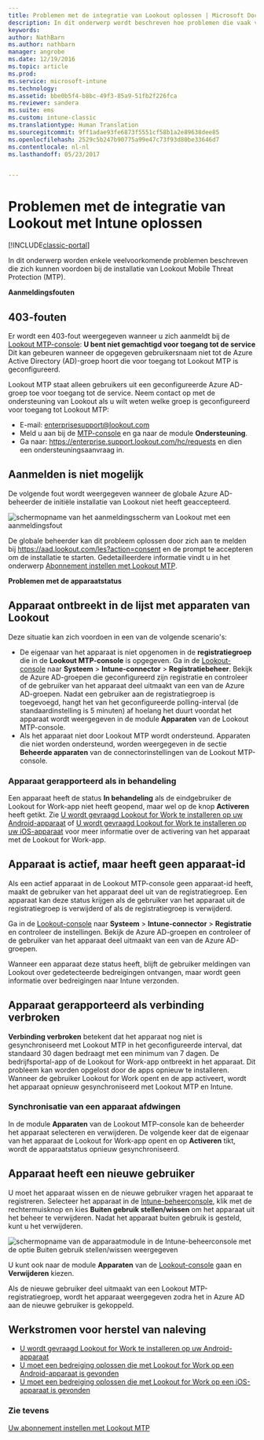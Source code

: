 ```yaml
---
title: Problemen met de integratie van Lookout oplossen | Microsoft Docs
description: In dit onderwerp wordt beschreven hoe problemen die vaak voorkomen bij de integratie van Lookout kunnen worden opgelost
keywords: 
author: NathBarn
ms.author: nathbarn
manager: angrobe
ms.date: 12/19/2016
ms.topic: article
ms.prod: 
ms.service: microsoft-intune
ms.technology: 
ms.assetid: bbe0b5f4-b8bc-49f3-85a9-51fb2f226fca
ms.reviewer: sandera
ms.suite: ems
ms.custom: intune-classic
ms.translationtype: Human Translation
ms.sourcegitcommit: 9ff1adae93fe6873f5551cf58b1a2e89638dee85
ms.openlocfilehash: 2529c5b247b90775a99e47c73f93d80be33646d7
ms.contentlocale: nl-nl
ms.lasthandoff: 05/23/2017


---
```


# <a name="troubleshoot-lookout-integration-with-intune"></a>Problemen met de integratie van Lookout met Intune oplossen

[!INCLUDE[classic-portal](../includes/classic-portal.md)]

In dit onderwerp worden enkele veelvoorkomende problemen beschreven die zich kunnen voordoen bij de installatie van Lookout Mobile Threat Protection (MTP).

**Aanmeldingsfouten**

## <a name="403-errors"></a>403-fouten
Er wordt een 403-fout weergegeven wanneer u zich aanmeldt bij de [Lookout MTP-console](https://aad.lookout.com):  **U bent niet gemachtigd voor toegang tot de service**  Dit kan gebeuren wanneer de opgegeven gebruikersnaam niet tot de Azure Active Directory (AD)-groep hoort die voor toegang tot Lookout MTP is geconfigureerd.

Lookout MTP staat alleen gebruikers uit een geconfigureerde Azure AD-groep toe voor toegang tot de service. Neem contact op met de ondersteuning van Lookout als u wilt weten welke groep is geconfigureerd voor toegang tot Lookout MTP:

* E-mail: enterprisesupport@lookout.com
* Meld u aan bij de [MTP-console](http://aad.lookout.com) en ga naar de module **Ondersteuning**.
* Ga naar: https://enterprise.support.lookout.com/hc/requests en dien een ondersteuningsaanvraag in.

## <a name="unable-to-sign-in"></a>Aanmelden is niet mogelijk
De volgende fout wordt weergegeven wanneer de globale Azure AD-beheerder de initiële installatie van Lookout niet heeft geaccepteerd.

![schermopname van het aanmeldingsscherm van Lookout met een aanmeldingsfout](../media/mtp/lookout-mtp-consent-not-accepted-error.png)

De globale beheerder kan dit probleem oplossen door zich aan te melden bij https://aad.lookout.com/les?action=consent en de prompt te accepteren om de installatie te starten. Gedetailleerdere informatie vindt u in het onderwerp [Abonnement instellen met Lookout MTP](../deploy-use/setup-your-lookout-mtd-subscription.md).

**Problemen met de apparaatstatus**

## <a name="device-missing-from-lookout-device-list"></a>Apparaat ontbreekt in de lijst met apparaten van Lookout

Deze situatie kan zich voordoen in een van de volgende scenario's:
* De eigenaar van het apparaat is niet opgenomen in de **registratiegroep** die in de **Lookout MTP-console** is opgegeven.  Ga in de [Lookout-console](http://aad.lookout.com) naar **Systeem** > **Intune-connector** > **Registratiebeheer**.  Bekijk de Azure AD-groepen die geconfigureerd zijn registratie en controleer of de gebruiker van het apparaat deel uitmaakt van een van de Azure AD-groepen.  Nadat een gebruiker aan de registratiegroep is toegevoegd, hangt het van het geconfigureerde polling-interval (de standaardinstelling is 5 minuten) af hoelang het duurt voordat het apparaat wordt weergegeven in de module **Apparaten** van de Lookout MTP-console.
* Als het apparaat niet door Lookout MTP wordt ondersteund.  Apparaten die niet worden ondersteund, worden weergegeven in de sectie **Beheerde apparaten** van de connectorinstellingen van de Lookout MTP-console.

### <a name="device-reported-as-pending"></a>Apparaat gerapporteerd als **in behandeling**

Een apparaat heeft de status **In behandeling** als de eindgebruiker de Lookout for Work-app niet heeft geopend, maar wel op de knop **Activeren** heeft getikt. Zie [U wordt gevraagd Lookout for Work te installeren op uw Android-apparaat](http://docs.microsoft.com/intune-user-help/you-are-prompted-to-install-lookout-for-work-android) of [U wordt gevraagd Lookout for Work te installeren op uw iOS-apparaat](https://docs.microsoft.com/intune-user-help/you-are-prompted-to-install-lookout-for-work-ios) voor meer informatie over de activering van het apparaat met de Lookout for Work-app.

## <a name="device-whos-active-but-has-no-device-id"></a>Apparaat is actief, maar heeft geen apparaat-id
Als een actief apparaat in de Lookout MTP-console geen apparaat-id heeft, maakt de gebruiker van het apparaat deel uit van de registratiegroep. Een apparaat kan deze status krijgen als de gebruiker van het apparaat uit de registratiegroep is verwijderd of als de registratiegroep is verwijderd.

Ga in de [Lookout-console](http://aad.lookout.com) naar **Systeem** > **Intune-connector** > **Registratie** en controleer de instellingen.  Bekijk de Azure AD-groepen en controleer of de gebruiker van het apparaat deel uitmaakt van een van de Azure AD-groepen.

Wanneer een apparaat deze status heeft, blijft de gebruiker meldingen van Lookout over gedetecteerde bedreigingen ontvangen, maar wordt geen informatie over bedreigingen naar Intune verzonden.

## <a name="device-reported-as-disconnected"></a>Apparaat gerapporteerd als **verbinding verbroken**

**Verbinding verbroken** betekent dat het apparaat nog niet is gesynchroniseerd met Lookout MTP in het geconfigureerde interval, dat standaard 30 dagen bedraagt met een minimum van 7 dagen. De bedrijfsportal-app of de Lookout for Work-app ontbreekt in het apparaat. Dit probleem kan worden opgelost door de apps opnieuw te installeren. Wanneer de gebruiker Lookout for Work opent en de app activeert, wordt het apparaat opnieuw gesynchroniseerd met Lookout MTP en Intune.

### <a name="forcing-a-device-sync"></a>Synchronisatie van een apparaat afdwingen
In de module **Apparaten** van de Lookout MTP-console kan de beheerder het apparaat selecteren en verwijderen.   De volgende keer dat de eigenaar van het apparaat de Lookout for Work-app opent en op **Activeren** tikt, wordt de apparaatstatus opnieuw gesynchroniseerd.

## <a name="device-has-a-new-user"></a>Apparaat heeft een nieuwe gebruiker
U moet het apparaat wissen en de nieuwe gebruiker vragen het apparaat te registreren.  Selecteer het apparaat in de [Intune-beheerconsole](https://manage.microsoft.com), klik met de rechtermuisknop en kies **Buiten gebruik stellen/wissen** om het apparaat uit het beheer te verwijderen. Nadat het apparaat buiten gebruik is gesteld, kunt u het verwijderen.

![schermopname van de apparaatmodule in de Intune-beheerconsole met de optie Buiten gebruik stellen/wissen weergegeven](../media/mtp/mtp-retire-device-intune-console.png)

U kunt ook naar de module **Apparaten** van de [Lookout-console](http://aad.lookout.com) gaan en **Verwijderen** kiezen.

Als de nieuwe gebruiker deel uitmaakt van een Lookout MTP-registratiegroep, wordt het apparaat weergegeven zodra het in Azure AD aan de nieuwe gebruiker is gekoppeld.

## <a name="compliance-remediation-workflows"></a>Werkstromen voor herstel van naleving
- [U wordt gevraagd Lookout for Work te installeren op uw Android-apparaat]( http://docs.microsoft.com/intune-user-help/you-are-prompted-to-install-lookout-for-work-android)
- [U moet een bedreiging oplossen die met Lookout for Work op een Android-apparaat is gevonden](http://docs.microsoft.com/intune-user-help/you-need-to-resolve-a-threat-found-by-lookout-for-work-android)
- [U moet een bedreiging oplossen die met Lookout for Work op een iOS-apparaat is gevonden](https://docs.microsoft.com/intune-user-help/you-need-to-resolve-a-threat-found-by-lookout-for-work-ios)


### <a name="see-also"></a>Zie tevens
[Uw abonnement instellen met Lookout MTP](/intune-classic/deploy-use/set-up-your-subscription-with-lookout-mtp)

